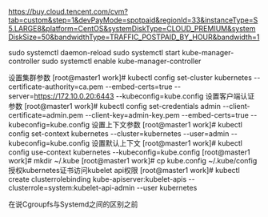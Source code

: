 https://buy.cloud.tencent.com/cvm?tab=custom&step=1&devPayMode=spotpaid&regionId=33&instanceType=S5.LARGE8&platform=CentOS&systemDiskType=CLOUD_PREMIUM&systemDiskSize=50&bandwidthType=TRAFFIC_POSTPAID_BY_HOUR&bandwidth=1


sudo systemctl daemon-reload
sudo systemctl start kube-manager-controller
sudo systemctl enable kube-manager-controller

设置集群参数
[root@master1 work]# kubectl config set-cluster kubernetes --certificate-authority=ca.pem --embed-certs=true --server=https://172.10.0.20:6443 --kubeconfig=kube.config
设置客户端认证参数
[root@master1 work]# kubectl config set-credentials admin --client-certificate=admin.pem --client-key=admin-key.pem --embed-certs=true --kubeconfig=kube.config
设置上下文参数
[root@master1 work]# kubectl config set-context kubernetes --cluster=kubernetes --user=admin --kubeconfig=kube.config
设置默认上下文
[root@master1 work]# kubectl config use-context kubernetes --kubeconfig=kube.config
[root@master1 work]# mkdir ~/.kube
[root@master1 work]# cp kube.config ~/.kube/config
授权kubernetes证书访问kubelet api权限
[root@master1 work]# kubectl create clusterrolebinding kube-apiserver:kubelet-apis --clusterrole=system:kubelet-api-admin --user kubernetes


在说Cgroupfs与Systemd之间的区别之前